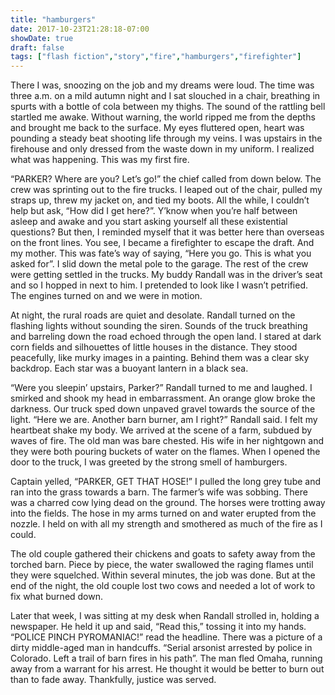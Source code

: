 ```yaml
---
title: "hamburgers"
date: 2017-10-23T21:28:18-07:00
showDate: true
draft: false
tags: ["flash fiction","story","fire","hamburgers","firefighter"]
---
```


There I was, snoozing on the job and my dreams were loud. The time was three a.m. on a mild autumn night and I sat slouched in a chair, breathing in spurts with a bottle of cola between my thighs. The sound of the rattling bell startled me awake. Without warning, the world ripped me from the depths and brought me back to the surface. My eyes fluttered open, heart was pounding a steady beat shooting life through my veins. I was upstairs in the firehouse and only dressed from the waste down in my uniform. I realized what was happening. This was my first fire.

“PARKER? Where are you? Let’s go!” the chief called from down below. The crew was sprinting out to the fire trucks.
I leaped out of the chair, pulled my straps up, threw my jacket on, and tied my boots. All the while, I couldn’t help but ask, “How did I get here?”. Y’know when you’re half between asleep and awake and you start asking yourself all these existential questions? But then, I reminded myself that it was better here than overseas on the front lines. You see, I became a firefighter to escape the draft. And my mother. This was fate’s way of saying, “Here you go. This is what you asked for”.
I slid down the metal pole to the garage. The rest of the crew were getting settled in the trucks. My buddy Randall was in the driver’s seat and so I hopped in next to him. I pretended to look like I wasn’t petrified. The engines turned on and we were in motion.

At night, the rural roads are quiet and desolate. Randall turned on the flashing lights without sounding the siren. Sounds of the truck breathing and barreling down the road echoed through the open land. I stared at dark corn fields and silhouettes of little houses in the distance. They stood peacefully, like murky images in a painting. Behind them was a clear sky backdrop. Each star was a buoyant lantern in a black sea.

“Were you sleepin’ upstairs, Parker?” Randall turned to me and laughed. I smirked and shook my head in embarrassment.
An orange glow broke the darkness. Our truck sped down unpaved gravel towards the source of the light.
“Here we are. Another barn burner, am I right?” Randall said. I felt my heartbeat shake my body.
We arrived at the scene of a farm, subdued by waves of fire. The old man was bare chested. His wife in her nightgown and they were both pouring buckets of water on the flames. When I opened the door to the truck, I was greeted by the strong smell of hamburgers.

Captain yelled, “PARKER, GET THAT HOSE!”
I pulled the long grey tube and ran into the grass towards a barn. The farmer’s wife was sobbing. There was a charred cow lying dead on the ground. The horses were trotting away into the fields. The hose in my arms turned on and water erupted from the nozzle. I held on with all my strength and smothered as much of the fire as I could.

The old couple gathered their chickens and goats to safety away from the torched barn. Piece by piece, the water swallowed the raging flames until they were squelched. Within several minutes, the job was done. But at the end of the night, the old couple lost two cows and needed a lot of work to fix what burned down.

Later that week, I was sitting at my desk when Randall strolled in, holding a newspaper. He held it up and said, “Read this,” tossing it into my hands.
“POLICE PINCH PYROMANIAC!” read the headline. There was a picture of a dirty middle-aged man in handcuffs. “Serial arsonist arrested by police in Colorado. Left a trail of barn fires in his path”.
The man fled Omaha, running away from a warrant for his arrest. He thought it would be better to burn out than to fade away. Thankfully, justice was served.
